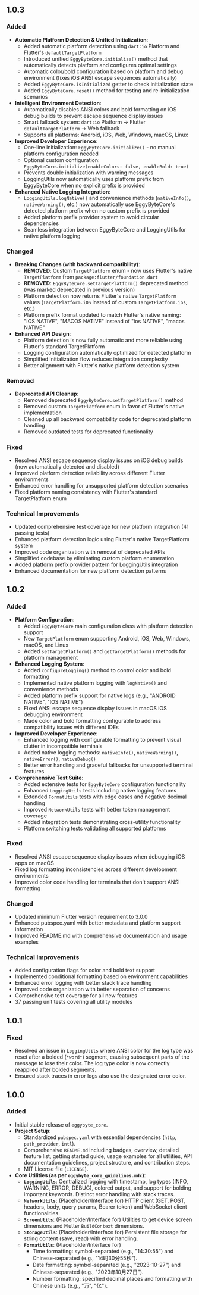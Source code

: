 ## 1.0.3

### Added
- **Automatic Platform Detection & Unified Initialization**:
  - Added automatic platform detection using `dart:io` Platform and Flutter's `defaultTargetPlatform`
  - Introduced unified `EggyByteCore.initialize()` method that automatically detects platform and configures optimal settings
  - Automatic color/bold configuration based on platform and debug environment (fixes iOS ANSI escape sequences automatically)
  - Added `EggyByteCore.isInitialized` getter to check initialization state
  - Added `EggyByteCore.reset()` method for testing and re-initialization scenarios
- **Intelligent Environment Detection**:
  - Automatically disables ANSI colors and bold formatting on iOS debug builds to prevent escape sequence display issues
  - Smart fallback system: `dart:io` Platform → Flutter `defaultTargetPlatform` → Web fallback
  - Supports all platforms: Android, iOS, Web, Windows, macOS, Linux
- **Improved Developer Experience**:
  - One-line initialization: `EggyByteCore.initialize()` - no manual platform configuration needed
  - Optional custom configuration: `EggyByteCore.initialize(enableColors: false, enableBold: true)`
  - Prevents double initialization with warning messages
  - LoggingUtils now automatically uses platform prefix from EggyByteCore when no explicit prefix is provided
- **Enhanced Native Logging Integration**:
  - `LoggingUtils.logNative()` and convenience methods (`nativeInfo()`, `nativeWarning()`, etc.) now automatically use EggyByteCore's detected platform prefix when no custom prefix is provided
  - Added platform prefix provider system to avoid circular dependencies
  - Seamless integration between EggyByteCore and LoggingUtils for native platform logging

### Changed
- **Breaking Changes (with backward compatibility)**:
  - **REMOVED**: Custom `TargetPlatform` enum - now uses Flutter's native `TargetPlatform` from `package:flutter/foundation.dart`
  - **REMOVED**: `EggyByteCore.setTargetPlatform()` deprecated method (was marked deprecated in previous version)
  - Platform detection now returns Flutter's native `TargetPlatform` values (`TargetPlatform.iOS` instead of custom `TargetPlatform.ios`, etc.)
  - Platform prefix format updated to match Flutter's native naming: "IOS NATIVE", "MACOS NATIVE" instead of "ios NATIVE", "macos NATIVE"
- **Enhanced API Design**:
  - Platform detection is now fully automatic and more reliable using Flutter's standard TargetPlatform
  - Logging configuration automatically optimized for detected platform
  - Simplified initialization flow reduces integration complexity
  - Better alignment with Flutter's native platform detection system

### Removed
- **Deprecated API Cleanup**:
  - Removed deprecated `EggyByteCore.setTargetPlatform()` method
  - Removed custom `TargetPlatform` enum in favor of Flutter's native implementation
  - Cleaned up all backward compatibility code for deprecated platform handling
  - Removed outdated tests for deprecated functionality

### Fixed
- Resolved ANSI escape sequence display issues on iOS debug builds (now automatically detected and disabled)
- Improved platform detection reliability across different Flutter environments
- Enhanced error handling for unsupported platform detection scenarios
- Fixed platform naming consistency with Flutter's standard TargetPlatform enum

### Technical Improvements
- Updated comprehensive test coverage for new platform integration (41 passing tests)
- Enhanced platform detection logic using Flutter's native TargetPlatform system
- Improved code organization with removal of deprecated APIs
- Simplified codebase by eliminating custom platform enumeration
- Added platform prefix provider pattern for LoggingUtils integration
- Enhanced documentation for new platform detection patterns

## 1.0.2

### Added
- **Platform Configuration**: 
  - Added `EggyByteCore` main configuration class with platform detection support
  - New `TargetPlatform` enum supporting Android, iOS, Web, Windows, macOS, and Linux
  - Added `setTargetPlatform()` and `getTargetPlatform()` methods for platform management
- **Enhanced Logging System**:
  - Added `configureLogging()` method to control color and bold formatting
  - Implemented native platform logging with `logNative()` and convenience methods
  - Added platform prefix support for native logs (e.g., "ANDROID NATIVE", "IOS NATIVE")
  - Fixed ANSI escape sequence display issues in macOS iOS debugging environment
  - Made color and bold formatting configurable to address compatibility issues with different IDEs
- **Improved Developer Experience**:
  - Enhanced logging with configurable formatting to prevent visual clutter in incompatible terminals
  - Added native logging methods: `nativeInfo()`, `nativeWarning()`, `nativeError()`, `nativeDebug()`
  - Better error handling and graceful fallbacks for unsupported terminal features
- **Comprehensive Test Suite**:
  - Added extensive tests for `EggyByteCore` configuration functionality
  - Enhanced `LoggingUtils` tests including native logging features
  - Extended `FormatUtils` tests with edge cases and negative decimal handling
  - Improved `NetworkUtils` tests with better token management coverage
  - Added integration tests demonstrating cross-utility functionality
  - Platform switching tests validating all supported platforms

### Fixed
- Resolved ANSI escape sequence display issues when debugging iOS apps on macOS
- Fixed log formatting inconsistencies across different development environments
- Improved color code handling for terminals that don't support ANSI formatting

### Changed
- Updated minimum Flutter version requirement to 3.0.0
- Enhanced pubspec.yaml with better metadata and platform support information
- Improved README.md with comprehensive documentation and usage examples

### Technical Improvements
- Added configuration flags for color and bold text support
- Implemented conditional formatting based on environment capabilities
- Enhanced error logging with better stack trace handling
- Improved code organization with better separation of concerns
- Comprehensive test coverage for all new features
- 37 passing unit tests covering all utility modules

## 1.0.1

### Fixed
- Resolved an issue in `LoggingUtils` where ANSI color for the log type was reset after a bolded (`*word*`) segment, causing subsequent parts of the message to lose their color. The log type color is now correctly reapplied after bolded segments.
- Ensured stack traces in error logs also use the designated error color.

## 1.0.0

### Added
- Initial stable release of `eggybyte_core`.
- **Project Setup**:
  - Standardized `pubspec.yaml` with essential dependencies (`http`, `path_provider`, `intl`).
  - Comprehensive `README.md` including badges, overview, detailed feature list, getting started guide, usage examples for all utilities, API documentation guidelines, project structure, and contribution steps.
  - MIT License file (`LICENSE`).
- **Core Utilities (as per `eggybyte_core_guidelines.mdc`)**:
  - **`LoggingUtils`**: Centralized logging with timestamp, log types (INFO, WARNING, ERROR, DEBUG), colored output, and support for bolding important keywords. Distinct error handling with stack traces.
  - **`NetworkUtils`**: (Placeholder/Interface for) HTTP client (GET, POST, headers, body, query params, Bearer token) and WebSocket client functionalities.
  - **`ScreenUtils`**: (Placeholder/Interface for) Utilities to get device screen dimensions and Flutter `BuildContext` dimensions.
  - **`StorageUtils`**: (Placeholder/Interface for) Persistent file storage for string content (save, read) with error handling.
  - **`FormatUtils`**: (Placeholder/Interface for) 
    - Time formatting: symbol-separated (e.g., "14:30:55") and Chinese-separated (e.g., "14时30分55秒").
    - Date formatting: symbol-separated (e.g., "2023-10-27") and Chinese-separated (e.g., "2023年10月27日").
    - Number formatting: specified decimal places and formatting with Chinese units (e.g., "万", "亿").
